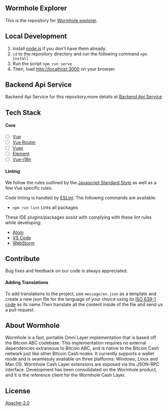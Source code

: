 
## Wormhole Explorer

This is the repository for [Wormhole explorer](https://explorer.wormhole.cash).

## Local Development

1. Install [node.js](https://nodejs.org) if you don't have them already.
2. `cd` to the repository directory and run the following command `npm install`
3. Run the script `npm run serve` 
4. Then, load  [http://localhost:3000](http://localhost:3000) on your browser.

## Backend Api Service

 Backend Api Service for this repository,more details at [Backend Api Service](https://github.com/copernet/whcexplorer)

## Tech Stack

#### Core

- [ ] [Vue](https://github.com/vuejs/vue)
- [ ] [Vue Router](https://github.com/vuejs/vue-router)
- [ ] [Vuex](https://github.com/vuejs/vuex)
- [ ] [Element](https://github.com/ElemeFE/element)
- [ ] [Vue-i18n](https://github.com/kazupon/vue-i18n)

#### Linting
We follow the rules outlined by the [Javascript Standard Style](https://standardjs.com/rules.html) as well as a few Vue specific rules.

Code linting is handled by [ESLint](https://eslint.org/). The following commands are available:
 * `npm run lint` Lints all packages

These IDE plugins/packages assist with complying with these lint rules while developing:

 * [Atom](https://atom.io/packages/linter-js-standard)
 * [VS Code](https://marketplace.visualstudio.com/items?itemName=chenxsan.vscode-standardjs)
 * [WebStorm](https://blog.jetbrains.com/webstorm/2017/04/using-javascript-standard-style/)

## Contribute

Bug fixes and feedback on our code is always appreciated.

#### Adding Translations

To add translations to the project, use `message/en.json` as a template and create a new json file for the language of your choice using its [ISO 639-1 code](http://www.loc.gov/standards/iso639-2/php/code_list.php) as its name.Then translate all the content inside of the file and send us a pull request.

## About Wormhole

Wormhole is a fast, portable Omni Layer implementation that is based off the Bitcoin ABC codebase. This implementation requires no external dependencies extraneous to Bitcoin ABC, and is native to the Bitcoin Cash network just like other Bitcoin Cash nodes. It currently supports a wallet mode and is seamlessly available on three platforms: Windows, Linux and Mac OS. Wormhole Cash Layer extensions are exposed via the JSON-RPC interface. Development has been consolidated on the Wormhole product, and it is the reference client for the Wormhole Cash Layer.

## License

[Apache-2.0](./LICENSE)